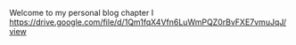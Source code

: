 Welcome to my personal blog
chapter I
https://drive.google.com/file/d/1Qm1fqX4Vfn6LuWmPQZ0rBvFXE7vmuJqJ/view
